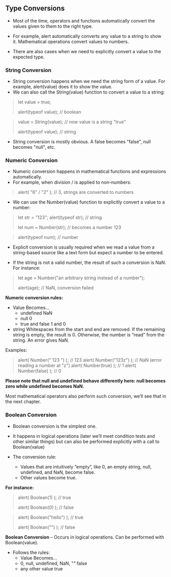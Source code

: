 ## Type Conversions

- Most of the time, operators and functions automatically convert the values given to them to the right type.
- For example, alert automatically converts any value to a string to show it. Mathematical operations convert values to numbers.

- There are also cases when we need to explicitly convert a value to the expected type.

### String Conversion

- String conversion happens when we need the string form of a value. For example, alert(value) does it to show the value.
- We can also call the String(value) function to convert a value to a string:

> let value = true;
>
> alert(typeof value); // boolean

> value = String(value); // now value is a string "true"
>
> alert(typeof value); // string

- String conversion is mostly obvious. A false becomes "false", null becomes "null", etc.

### Numeric Conversion

- Numeric conversion happens in mathematical functions and expressions automatically.
- For example, when division / is applied to non-numbers:

> alert( "6" / "2" ); // 3, strings are converted to numbers

- We can use the Number(value) function to explicitly convert a value to a number:

> let str = "123";
> alert(typeof str); // string
>
> let num = Number(str); // becomes a number 123

> alert(typeof num); // number

- Explicit conversion is usually required when we read a value from a string-based source like a text form but expect a number to be entered.

- If the string is not a valid number, the result of such a conversion is NaN. For instance:

> let age = Number("an arbitrary string instead of a number");
>
> alert(age); // NaN, conversion failed

**Numeric conversion rules:**

- Value Becomes…
  - undefined NaN
  - null 0
  - true and false 1 and 0
- string Whitespaces from the start and end are removed. If the remaining string is empty, the result is 0. Otherwise, the number is “read” from the string. An error gives NaN.

Examples:

> alert( Number(" 123 ") ); // 123
> alert( Number("123z") ); // NaN (error reading a number at "z")
> alert( Number(true) ); // 1
> alert( Number(false) ); // 0

**Please note that null and undefined behave differently here: null becomes zero while undefined becomes NaN.**

Most mathematical operators also perform such conversion, we’ll see that in the next chapter.

### Boolean Conversion

- Boolean conversion is the simplest one.

- It happens in logical operations (later we’ll meet condition tests and other similar things) but can also be performed explicitly with a call to Boolean(value)

- The conversion rule:
  - Values that are intuitively “empty”, like 0, an empty string, null, undefined, and NaN, become false.
  - Other values become true.

**For instance:**

> alert( Boolean(1) ); // true
>
> alert( Boolean(0) ); // false

> alert( Boolean("hello") ); // true
>
> alert( Boolean("") ); // false

**Boolean Conversion** – Occurs in logical operations. Can be performed with Boolean(value).

- Follows the rules:
    - Value 	Becomes…
    - 0, null, undefined, NaN, "" 	false
    - any other value 	true
